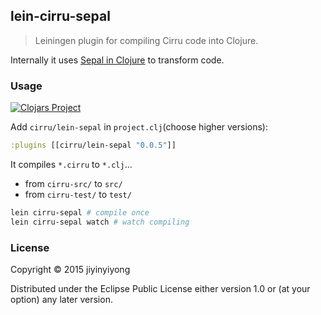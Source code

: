 
lein-cirru-sepal
----

> Leiningen plugin for compiling Cirru code into Clojure.

Internally it uses [Sepal in Clojure](https://github.com/Cirru/sepal.clj) to transform code.

### Usage

[![Clojars Project](http://clojars.org/cirru/lein-sepal/latest-version.svg)](http://clojars.org/cirru/lein-sepal)

Add `cirru/lein-sepal` in `project.clj`(choose higher versions):

```clj
:plugins [[cirru/lein-sepal "0.0.5"]]
```

It compiles `*.cirru` to `*.clj`...

* from `cirru-src/` to `src/`
* from `cirru-test/` to `test/`

```bash
lein cirru-sepal # compile once
lein cirru-sepal watch # watch compiling
```

### License

Copyright © 2015 jiyinyiyong

Distributed under the Eclipse Public License either version 1.0 or (at
your option) any later version.
